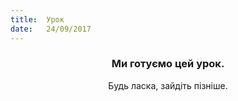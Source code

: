 ```yaml
---
title:  Урок
date:   24/09/2017
---
```


### <center>Ми готуємо цей урок.</center>
<center>Будь ласка, зайдіть пізніше.</center>